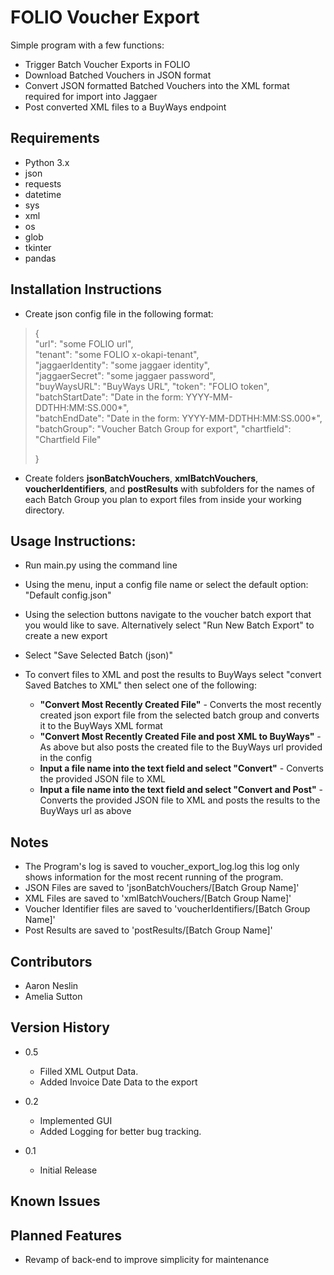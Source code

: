 # FOLIO Voucher Export

Simple program with a few functions:
* Trigger Batch Voucher Exports in FOLIO
* Download Batched Vouchers in JSON format
* Convert JSON formatted Batched Vouchers into the XML format required for import into Jaggaer
* Post converted XML files to a BuyWays endpoint

## Requirements


* Python 3.x
* json
* requests
* datetime
* sys
* xml
* os
* glob
* tkinter
* pandas



## Installation Instructions

* Create json config file in the following format:
>{  
> "url": "some FOLIO url",  
    "tenant": "some FOLIO x-okapi-tenant",  
    "jaggaerIdentity": "some jaggaer identity",  
    "jaggaerSecret": "some jaggaer password",  
    "buyWaysURL": "BuyWays URL",
    "token": "FOLIO token",
    "batchStartDate": "Date in the form: YYYY-MM-DDTHH:MM:SS.000*",  
    "batchEndDate": "Date in the form: YYYY-MM-DDTHH:MM:SS.000*",  
    "batchGroup": "Voucher Batch Group for export",
    "chartfield": "Chartfield File"
>
> }
* Create folders **jsonBatchVouchers**, **xmlBatchVouchers**, **voucherIdentifiers**, and **postResults** with subfolders for
  the names of each Batch Group you plan to export files from inside your working directory.
  
## Usage Instructions:

* Run main.py using the command line 
  
* Using the menu, input a config file name or select the default option: "Default config.json" 
* Using the selection buttons navigate to the voucher batch export that you would like to save. Alternatively select "Run New Batch Export" to create a new export
* Select "Save Selected Batch (json)"
* To convert files to XML and post the results to BuyWays select "convert Saved Batches to XML" then select one of the following:
    * **"Convert Most Recently Created File"** - Converts the most recently created json export file from the selected batch group and converts it to the BuyWays XML format
    * **"Convert Most Recently Created File and post XML to BuyWays"** - As above but also posts the created file to the BuyWays url provided in the config
    * **Input a file name into the text field and select "Convert"** - Converts the provided JSON file to XML
    * **Input a file name into the text field and select "Convert and Post"** - Converts the provided JSON file to XML and posts the results to the BuyWays url as above 

## Notes

* The Program's log is saved to voucher_export_log.log this log only shows information for the most recent running of the program.
* JSON Files are saved to 'jsonBatchVouchers/[Batch Group Name]'
* XML Files are saved to 'xmlBatchVouchers/[Batch Group Name]'
* Voucher Identifier files are saved to 'voucherIdentifiers/[Batch Group Name]'
* Post Results are saved to 'postResults/[Batch Group Name]'

## Contributors

* Aaron Neslin
* Amelia Sutton


## Version History
* 0.5
  * Filled XML Output Data.
  * Added Invoice Date Data to the export
* 0.2
	* Implemented GUI
	* Added Logging for better bug tracking.

* 0.1
    * Initial Release
    
## Known Issues

## Planned Features
* Revamp of back-end to improve simplicity for maintenance

